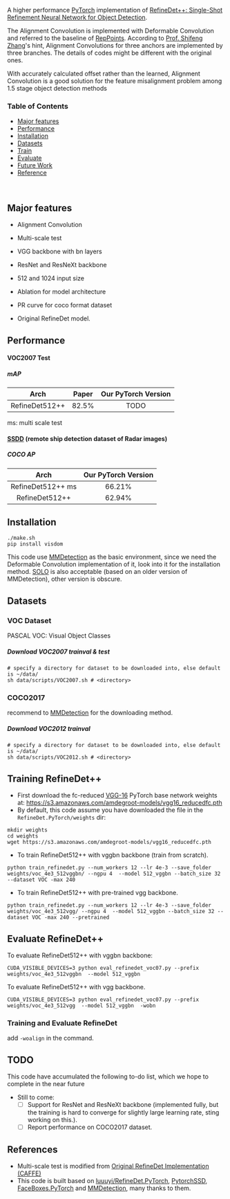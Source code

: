 A higher performance [PyTorch](http://pytorch.org/) implementation of [RefineDet++: Single-Shot Refinement Neural Network for Object Detection](http://www.cbsr.ia.ac.cn/users/sfzhang/files/TCSVT_RefineDet++.pdf ).

The Alignment Convolution is implemented with Deformable Convolution and referred to the baseline of [RepPoints](https://arxiv.org/pdf/1904.11490.pdf). According to [Prof. Shifeng Zhang](https://github.com/sfzhang15)'s hint, Alignment Convolutions for three anchors are implemented by three branches. The details of codes might be different with the original ones.

With accurately calculated offset rather than the learned, Alignment Convolution is a good solution for the feature misalignment problem among 1.5 stage object detection methods

### Table of Contents
- <a href='#Majorfeatures'>Major features</a>
- <a href='#performance'>Performance</a>
- <a href='#installation'>Installation</a>
- <a href='#datasets'>Datasets</a>
- <a href='#training-refinedet'>Train</a>
- <a href='#evaluate'>Evaluate</a>
- <a href='#todo'>Future Work</a>
- <a href='#references'>Reference</a>

&nbsp;
&nbsp;
&nbsp;
&nbsp;

## Major features
* Alignment Convolution 

* Multi-scale test

* VGG backbone with bn layers

* ResNet and ResNeXt backbone

* 512 and 1024 input size

* Ablation for model architecture

* PR curve for coco format dataset

* Original RefineDet model.

## Performance

#### VOC2007 Test

##### mAP 

| Arch | Paper | Our PyTorch Version |
|:-:|:-:|:-:|
| RefineDet512++ | 82.5% | TODO |

ms: multi scale test

#### [SSDD](https://github.com/HaoIrving/SSDD_coco.git) (remote ship detection dataset of Radar images)

##### COCO AP 

| Arch | Our PyTorch Version |
|:-:|:-:|
| RefineDet512++ ms | 66.21% |
| RefineDet512++ | 62.94% | 

## Installation
```
./make.sh
pip install visdom
```
This code use [MMDetection](https://mmdetection.readthedocs.io/) as the basic environment, since we need the Deformable Convolution implementation of it, look into it for the installation method. [SOLO](https://github.com/WXinlong/SOLO.git) is also acceptable (based on an older version of MMDetection), other version is obscure.

## Datasets
### VOC Dataset
PASCAL VOC: Visual Object Classes

##### Download VOC2007 trainval & test
```Shell
# specify a directory for dataset to be downloaded into, else default is ~/data/
sh data/scripts/VOC2007.sh # <directory>
```
### COCO2017
recommend to [MMDetection](https://github.com/open-mmlab/mmdetection) for the downloading method.

##### Download VOC2012 trainval
```Shell
# specify a directory for dataset to be downloaded into, else default is ~/data/
sh data/scripts/VOC2012.sh # <directory>
```

## Training RefineDet++
- First download the fc-reduced [VGG-16](https://arxiv.org/abs/1409.1556) PyTorch base network weights at:              https://s3.amazonaws.com/amdegroot-models/vgg16_reducedfc.pth
- By default, this code assume you have downloaded the file in the `RefineDet.PyTorch/weights` dir:

```Shell
mkdir weights
cd weights
wget https://s3.amazonaws.com/amdegroot-models/vgg16_reducedfc.pth
```

- To train RefineDet512++ with vggbn backbone (train from scratch).

```Shell
python train_refinedet.py --num_workers 12 --lr 4e-3 --save_folder weights/voc_4e3_512vggbn/ --ngpu 4  --model 512_vggbn --batch_size 32 --dataset VOC -max 240
```
- To train RefineDet512++ with pre-trained vgg backbone.
```
python train_refinedet.py --num_workers 12 --lr 4e-3 --save_folder weights/voc_4e3_512vgg/ --ngpu 4  --model 512_vggbn --batch_size 32 --dataset VOC -max 240 --pretrained
```

## Evaluate RefineDet++
To evaluate RefineDet512++ with vggbn backbone:

```Shell
CUDA_VISIBLE_DEVICES=3 python eval_refinedet_voc07.py --prefix weights/voc_4e3_512vggbn  --model 512_vggbn 
```
To evaluate RefineDet512++ with vgg backbone.
```
CUDA_VISIBLE_DEVICES=3 python eval_refinedet_voc07.py --prefix weights/voc_4e3_512vgg  --model 512_vggbn  -wobn
```
### Training and Evaluate RefineDet
add `-woalign` in the command.

## TODO
This code have accumulated the following to-do list, which we hope to complete in the near future
- Still to come:
  * [ ] Support for ResNet and ResNeXt backbone (implemented fully, but the training is hard to converge for slightly large learning rate, sting working on this.).
  * [ ] Report performance on COCO2017 dataset.

## References
- Multi-scale test is modified from [Original RefineDet Implementation (CAFFE)](https://github.com/sfzhang15/RefineDet)
- This code is built based on [luuuyi/RefineDet.PyTorch](https://github.com/luuuyi/RefineDet.PyTorch), [PytorchSSD](https://github.com/lzx1413/PytorchSSD.git), [FaceBoxes.PyTorch](https://github.com/zisianw/FaceBoxes.PyTorch) and [MMDetection](https://github.com/open-mmlab/mmdetection), many thanks to them.
